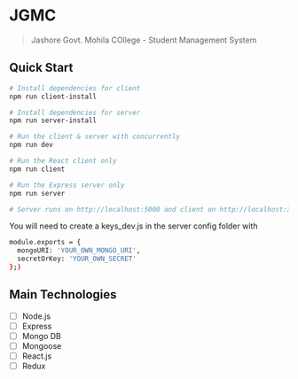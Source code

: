 # JGMC

> Jashore Govt. Mohila COllege - Student Management System

## Quick Start

```bash
# Install dependencies for client
npm run client-install

# Install dependencies for server
npm run server-install

# Run the client & server with concurrently
npm run dev

# Run the React client only
npm run client

# Run the Express server only
npm run server

# Server runs on http://localhost:5000 and client on http://localhost:3000
```

You will need to create a keys_dev.js in the server config folder with

```bash
module.exports = {
  mongoURI: 'YOUR_OWN_MONGO_URI',
  secretOrKey: 'YOUR_OWN_SECRET'
};)
```

## Main Technologies

- [ ] Node.js
- [ ] Express
- [ ] Mongo DB
- [ ] Mongoose
- [ ] React.js
- [ ] Redux